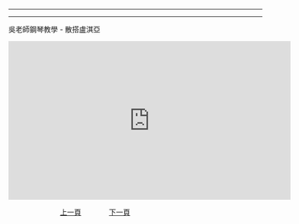 ﻿---

---
吳老師鋼琴教學 - 散搭盧淇亞

<iframe width="560" height="315" src="https://www.youtube.com/embed/OAVfhpZzuyc" title="散搭盧淇亞" frameborder="0" allow="accelerometer; autoplay; clipboard-write; encrypted-media; gyroscope; picture-in-picture; web-share" allowfullscreen></iframe>

&nbsp;&nbsp;&nbsp;&nbsp;&nbsp;&nbsp;&nbsp;&nbsp;&nbsp;&nbsp;&nbsp;&nbsp;
&nbsp;&nbsp;&nbsp;&nbsp;&nbsp;&nbsp;&nbsp;&nbsp;&nbsp;&nbsp;&nbsp;&nbsp;
[上一頁](T-SantaLucia)
&nbsp;&nbsp;&nbsp;&nbsp;&nbsp;&nbsp;&nbsp;&nbsp;&nbsp;&nbsp;&nbsp;&nbsp;
[下一頁](T-HappyBirthday)





